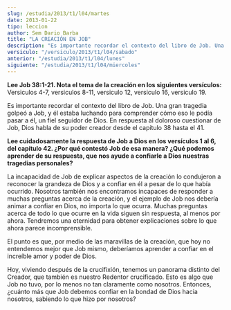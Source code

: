 ```yaml
---
slug: /estudia/2013/t1/l04/martes
date: 2013-01-22
tipo: leccion
author: Sem Dario Barba
title: "LA CREACIÓN EN JOB"
description: "Es importante recordar el contexto del libro de Job. Una gran tragedia golpeó a  Job, y él estaba luchando para comprender cómo eso le podía pasar a él, un fiel  seguidor de Dios. En respuesta al doloroso cuestionar de Job, Dios habla de su  poder creador desde el capítulo 38 ..."
versiculo: "/versiculo/2013/t1/l04/sabado"
anterior: "/estudia/2013/t1/l04/lunes"
siguiente: "/estudia/2013/t1/l04/miercoles"
---
```


**Lee Job 38:1-21. Nota el tema de la creación en los siguientes versículos:** Versiculos 4-7, versiculos 8-11, versiculo 12, versiculo 16, versiculo 19.

Es importante recordar el contexto del libro de Job. Una gran tragedia golpeó a Job, y él estaba luchando para comprender cómo eso le podía pasar a él, un fiel seguidor de Dios. En respuesta al doloroso cuestionar de Job, Dios habla de su poder creador desde el capítulo 38 hasta el 41.

**Lee cuidadosamente la respuesta de Job a Dios en los versículos 1 al 6, del capítulo 42. ¿Por qué contestó Job de esa manera? ¿Qué podemos aprender de su respuesta, que nos ayude a confiarle a Dios nuestras tragedias personales?**

La incapacidad de Job de explicar aspectos de la creación lo condujeron a reconocer la grandeza de Dios y a confiar en él a pesar de lo que había ocurrido. Nosotros también nos encontramos incapaces de responder a muchas preguntas acerca de la creación, y el ejemplo de Job nos debería animar a confiar en Dios, no importa lo que ocurra. Muchas preguntas acerca de todo lo que ocurre en la vida siguen sin respuesta, al menos por ahora. Tendremos una eternidad para obtener explicaciones sobre lo que ahora parece incomprensible.

El punto es que, por medio de las maravillas de la creación, que hoy no entendemos mejor que Job mismo, deberíamos aprender a confiar en el increíble amor y poder de Dios.

Hoy, viviendo después de la crucifixión, tenemos un panorama distinto del Creador, que también es nuestro Redentor crucificado. Esto es algo que Job no tuvo, por lo menos no tan claramente como nosotros. Entonces, ¿cuánto más que Job debemos confiar en la bondad de Dios hacia nosotros, sabiendo lo que hizo por nosotros?
